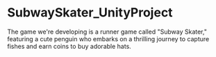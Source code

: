 # SubwaySkater_UnityProject
 The game we're developing is a runner game called "Subway Skater," featuring a cute penguin who embarks on a thrilling journey to capture fishes and earn coins to buy adorable hats.
